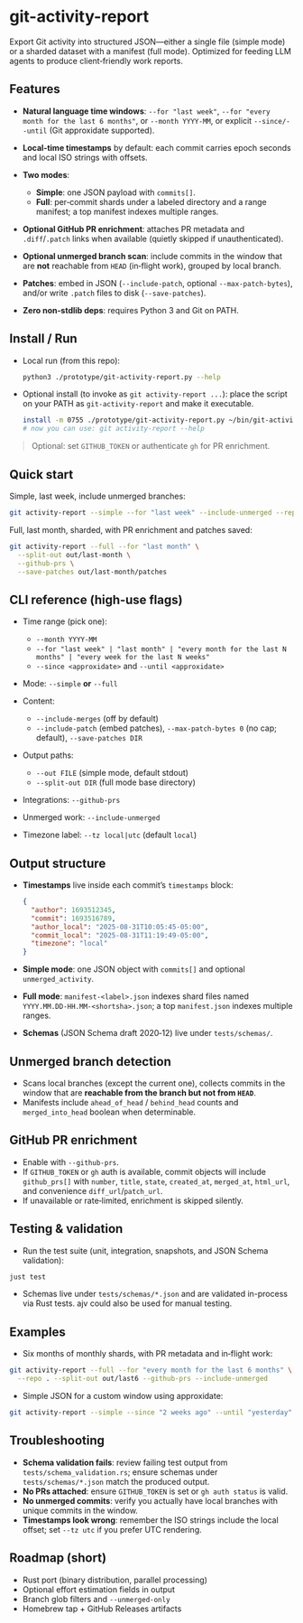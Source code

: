 # git-activity-report

Export Git activity into structured JSON—either a single file (simple mode) or a sharded dataset with a manifest (full mode). Optimized for feeding LLM agents to produce client‑friendly work reports.

## Features

- **Natural language time windows**: `--for "last week"`, `--for "every month for the last 6 months"`, or `--month YYYY-MM`, or explicit `--since/--until` (Git approxidate supported).
- **Local‑time timestamps** by default: each commit carries epoch seconds and local ISO strings with offsets.
- **Two modes**:

  - **Simple**: one JSON payload with `commits[]`.
  - **Full**: per‑commit shards under a labeled directory and a range manifest; a top manifest indexes multiple ranges.

- **Optional GitHub PR enrichment**: attaches PR metadata and `.diff`/`.patch` links when available (quietly skipped if unauthenticated).
- **Optional unmerged branch scan**: include commits in the window that are **not** reachable from `HEAD` (in‑flight work), grouped by local branch.
- **Patches**: embed in JSON (`--include-patch`, optional `--max-patch-bytes`), and/or write `.patch` files to disk (`--save-patches`).
- **Zero non‑stdlib deps**: requires Python 3 and Git on PATH.

## Install / Run

- Local run (from this repo):

  ```bash
  python3 ./prototype/git-activity-report.py --help
  ```

- Optional install (to invoke as `git activity-report ...`): place the script on your PATH as `git-activity-report` and make it executable.

  ```bash
  install -m 0755 ./prototype/git-activity-report.py ~/bin/git-activity-report
  # now you can use: git activity-report --help
  ```

> Optional: set `GITHUB_TOKEN` or authenticate `gh` for PR enrichment.

## Quick start

Simple, last week, include unmerged branches:

```bash
git activity-report --simple --for "last week" --include-unmerged --repo . > last_week.json
```

Full, last month, sharded, with PR enrichment and patches saved:

```bash
git activity-report --full --for "last month" \
  --split-out out/last-month \
  --github-prs \
  --save-patches out/last-month/patches
```

## CLI reference (high‑use flags)

- Time range (pick one):

  - `--month YYYY-MM`
  - `--for "last week" | "last month" | "every month for the last N months" | "every week for the last N weeks"`
  - `--since <approxidate>` and `--until <approxidate>`

- Mode: `--simple` **or** `--full`
- Content:

  - `--include-merges` (off by default)
  - `--include-patch` (embed patches), `--max-patch-bytes 0` (no cap; default), `--save-patches DIR`

- Output paths:

  - `--out FILE` (simple mode, default stdout)
  - `--split-out DIR` (full mode base directory)

- Integrations: `--github-prs`
- Unmerged work: `--include-unmerged`
- Timezone label: `--tz local|utc` (default `local`)

## Output structure

- **Timestamps** live inside each commit’s `timestamps` block:

  ```json
  {
    "author": 1693512345,
    "commit": 1693516789,
    "author_local": "2025-08-31T10:05:45-05:00",
    "commit_local": "2025-08-31T11:19:49-05:00",
    "timezone": "local"
  }
  ```

- **Simple mode**: one JSON object with `commits[]` and optional `unmerged_activity`.
- **Full mode**: `manifest-<label>.json` indexes shard files named `YYYY.MM.DD-HH.MM-<shortsha>.json`; a top `manifest.json` indexes multiple ranges.
- **Schemas** (JSON Schema draft 2020‑12) live under `tests/schemas/`.

## Unmerged branch detection

- Scans local branches (except the current one), collects commits in the window that are **reachable from the branch but not from `HEAD`**.
- Manifests include `ahead_of_head` / `behind_head` counts and `merged_into_head` boolean when determinable.

## GitHub PR enrichment

- Enable with `--github-prs`.
- If `GITHUB_TOKEN` or `gh` auth is available, commit objects will include `github_prs[]` with `number`, `title`, `state`, `created_at`, `merged_at`, `html_url`, and convenience `diff_url`/`patch_url`.
- If unavailable or rate‑limited, enrichment is skipped silently.

## Testing & validation

- Run the test suite (unit, integration, snapshots, and JSON Schema validation):

```bash
just test
```

- Schemas live under `tests/schemas/*.json` and are validated in-process via Rust tests. ajv could also be used for manual testing.

## Examples

- Six months of monthly shards, with PR metadata and in‑flight work:

```bash
git activity-report --full --for "every month for the last 6 months" \
  --repo . --split-out out/last6 --github-prs --include-unmerged
```

- Simple JSON for a custom window using approxidate:

```bash
git activity-report --simple --since "2 weeks ago" --until "yesterday" --repo . > span.json
```

## Troubleshooting

- **Schema validation fails**: review failing test output from `tests/schema_validation.rs`; ensure schemas under `tests/schemas/*.json` match the produced output.
- **No PRs attached**: ensure `GITHUB_TOKEN` is set or `gh auth status` is valid.
- **No unmerged commits**: verify you actually have local branches with unique commits in the window.
- **Timestamps look wrong**: remember the ISO strings include the local offset; set `--tz utc` if you prefer UTC rendering.

## Roadmap (short)

- Rust port (binary distribution, parallel processing)
- Optional effort estimation fields in output
- Branch glob filters and `--unmerged-only`
- Homebrew tap + GitHub Releases artifacts
